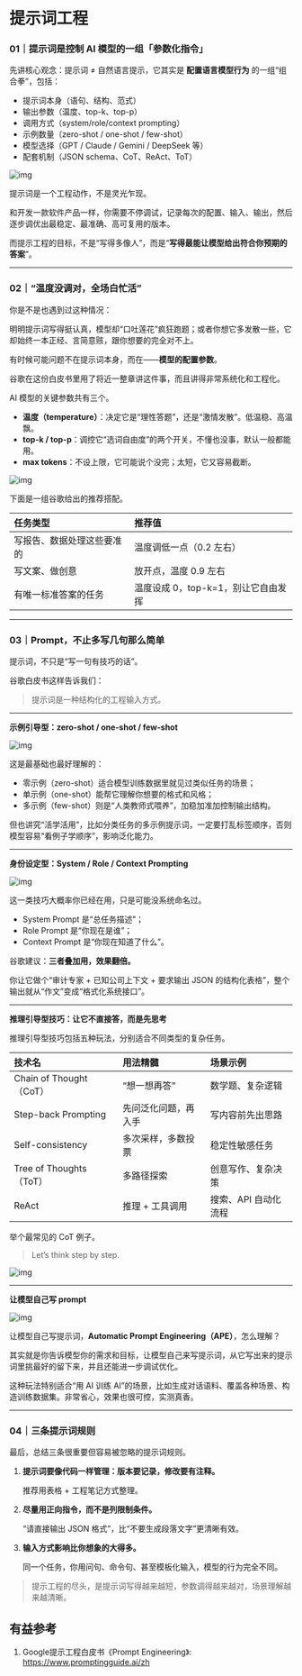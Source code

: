 # 提示词工程

### **01｜提示词是控制 AI 模型的一组「参数化指令」**

先讲核心观念：提示词 ≠ 自然语言提示，它其实是 **配置语言模型行为** 的一组“组合拳”，包括：

- 提示词本身（语句、结构、范式）
- 输出参数（温度、top-k、top-p）
- 调用方式（system/role/context prompting）
- 示例数量（zero-shot / one-shot / few-shot）
- 模型选择（GPT / Claude / Gemini / DeepSeek 等）
- 配套机制（JSON schema、CoT、ReAct、ToT）

![img](RAEDME.assets/J45kic6nKDdlqddQgdXO84SypD3y1gcpOR2mDYmfntlp4n5W7Aib1HS78Ef3scjicuNCm4xgmk9DVPhJOUVMJLYrg.png)

提示词是一个工程动作，不是灵光乍现。

和开发一款软件产品一样，你需要不停调试，记录每次的配置、输入、输出，然后逐步调优出最稳定、最准确、高可复用的版本。

而提示工程的目标，不是“写得多像人”，而是“**写得最能让模型给出符合你预期的答案**”。

------

### **02｜“温度没调对，全场白忙活”**

你是不是也遇到过这种情况：

明明提示词写得挺认真，模型却“口吐莲花”疯狂跑题；或者你想它多发散一些，它却始终一本正经、言简意赅，跟你想要的完全对不上。

有时候可能问题不在提示词本身，而在——**模型的配置参数**。

谷歌在这份白皮书里用了将近一整章讲这件事，而且讲得非常系统化和工程化。

AI 模型的关键参数共有三个。

- **温度（temperature）**：决定它是“理性答题”，还是“激情发散”。低温稳、高温飘。
- **top-k / top-p**：调控它“选词自由度”的两个开关，不懂也没事，默认一般都能用。
- **max tokens**：不设上限，它可能说个没完；太短，它又容易截断。

![img](RAEDME.assets/J45kic6nKDdlqddQgdXO84SypD3y1gcpOEja9TdyRgTzn5gjFianFIEicBIQ7rMO7RZCWXENDrO18lLzicPBWwLWQg.png)

下面是一组谷歌给出的推荐搭配。

| 任务类型                   | 推荐值                              |
| :------------------------- | :---------------------------------- |
| 写报告、数据处理这些要准的 | 温度调低一点（0.2 左右）            |
| 写文案、做创意             | 放开点，温度 0.9 左右               |
| 有唯一标准答案的任务       | 温度设成 0，top-k=1，别让它自由发挥 |

------

### **03｜Prompt，不止多写几句那么简单**

提示词，不只是“写一句有技巧的话”。

谷歌白皮书这样告诉我们：

> 提示词是一种结构化的工程输入方式。

------

**示例引导型：zero-shot / one-shot / few-shot**

![img](RAEDME.assets/J45kic6nKDdlqddQgdXO84SypD3y1gcpOnqFwGVA5ibFE1ZV9rnqcLedBnUP4eNbZYwJuBB9CTfMmoVTT0k5PqsQ.png)

这是最基础也最好理解的：

- 零示例（zero-shot）适合模型训练数据里就见过类似任务的场景；
- 单示例（one-shot）能帮它理解你想要的格式和风格；
- 多示例（few-shot）则是“人类教师式喂养”，加稳加准加控制输出结构。

但也讲究“活学活用”，比如分类任务的多示例提示词，一定要打乱标签顺序，否则模型容易“看例子学顺序”，影响泛化能力。

------

**身份设定型：System / Role / Context Prompting**

![img](RAEDME.assets/J45kic6nKDdlqddQgdXO84SypD3y1gcpOowa1jZQiaGY88rOmIpO3Omqj2z8zlQRQ2E67VhDWUp7KBzPp2D06ZCQ.png)

这一类技巧大概率你已经在用，只是可能没系统命名过。

- System Prompt 是“总任务描述”；
- Role Prompt 是“你现在是谁”；
- Context Prompt 是“你现在知道了什么”。

谷歌建议：**三者叠加用，效果翻倍。**

你让它做个“审计专家 + 已知公司上下文 + 要求输出 JSON 的结构化表格”，整个输出就从“作文”变成“格式化系统接口”。

------

**推理引导型技巧：让它不直接答，而是先思考**

推理引导型技巧包括五种玩法，分别适合不同类型的复杂任务。

| 技术名                  | 用法精髓             | 场景示例             |
| :---------------------- | :------------------- | :------------------- |
| Chain of Thought（CoT） | “想一想再答”         | 数学题、复杂逻辑     |
| Step-back Prompting     | 先问泛化问题，再入手 | 写内容前先出思路     |
| Self-consistency        | 多次采样，多数投票   | 稳定性敏感任务       |
| Tree of Thoughts（ToT） | 多路径探索           | 创意写作、复杂决策   |
| ReAct                   | 推理 + 工具调用      | 搜索、API 自动化流程 |

举个最常见的 CoT 例子。

> Let’s think step by step.

![img](RAEDME.assets/J45kic6nKDdlqddQgdXO84SypD3y1gcpOIGyNLbENYSPPUBHdcVW6Vvoico6cwf0R9bwicfjO2X7GPfVOX8oqU8uA.png)

------

**让模型自己写 prompt**

![img](RAEDME.assets/J45kic6nKDdlqddQgdXO84SypD3y1gcpODWdCy8vw7OdjTZ8F2ibYibEvfcelrhhcwA2yV2WLhF1v3T7Cico4cZ75w.png)

让模型自己写提示词，**Automatic Prompt Engineering（APE）**，怎么理解？

其实就是你告诉模型你的需求和目标，让模型自己来写提示词，从它写出来的提示词里挑最好的留下来，并且还能进一步调试优化。

这种玩法特别适合“用 AI 训练 AI”的场景，比如生成对话语料、覆盖各种场景、构造训练数据集。非常省心，效果也很可控，实测真香。

------

### **04｜三条提示词规则**

最后，总结三条很重要但容易被忽略的提示词规则。

1. **提示词要像代码一样管理：版本要记录，修改要有注释。**

   推荐用表格 + 工程笔记方式整理。

2. **尽量用正向指令，而不是列限制条件。**

   “请直接输出 JSON 格式”，比“不要生成段落文字”更清晰有效。

3. **输入方式影响比你想象的大得多。**

   同一个任务，你用问句、命令句、甚至模板化输入，模型的行为完全不同。

> 提示工程的尽头，是提示词写得越来越短，参数调得越来越对，场景理解越来越清晰。

## 有益参考 

1. Google提示工程白皮书《Prompt Engineering》: https://www.promptingguide.ai/zh